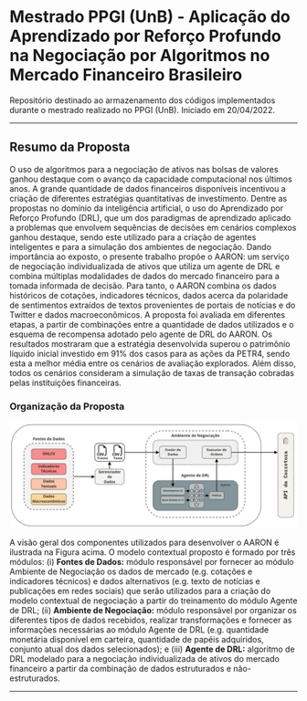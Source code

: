 # Mestrado PPGI (UnB) - Aplicação do Aprendizado por Reforço Profundo na Negociação por Algoritmos no Mercado Financeiro Brasileiro

Repositório destinado ao armazenamento dos códigos implementados durante o mestrado realizado no PPGI (UnB). 
Iniciado em 20/04/2022.

---

## Resumo da Proposta

O uso de algoritmos para a negociação de ativos nas bolsas de valores ganhou destaque com o avanço da capacidade computacional nos últimos anos. A grande quantidade de dados financeiros disponíveis incentivou a criação de diferentes estratégias quantitativas de investimento. Dentre as propostas no domínio da inteligência artificial, o uso do Aprendizado por Reforço Profundo (DRL), que um dos paradigmas de aprendizado aplicado a problemas que envolvem sequências de decisões em cenários complexos ganhou destaque, sendo este utilizado para a criação de agentes inteligentes e para a simulação dos ambientes de negociação. Dando importância ao exposto, o presente trabalho propõe o AARON: um serviço de negociação individualizada de ativos que utiliza um agente de DRL e combina múltiplas modalidades de dados do mercado financeiro para a tomada informada de decisão. Para tanto, o AARON combina os dados históricos de cotações, indicadores técnicos, dados acerca da polaridade de sentimentos extraídos de textos provenientes de portais de notícias e do Twitter e dados macroeconômicos. A proposta foi avaliada em diferentes etapas, a partir de combinações entre a quantidade de dados utilizados e o esquema de recompensa adotado pelo agente de DRL do AARON. Os resultados mostraram que a estratégia desenvolvida superou o patrimônio líquido inicial investido em 91\% dos casos para as ações da PETR4, sendo esta a melhor média entre os cenários de avaliação explorados. Além disso, todos os cenários consideram a simulação de taxas de transação cobradas pelas instituições financeiras.

### Organização da Proposta

![visão geral do aaron](./img/visao_geral.jpg)

A visão geral dos componentes utilizados para desenvolver o AARON é ilustrada na Figura acima. O modelo contextual proposto é formado por três módulos: (i) **Fontes de Dados:** módulo responsável por fornecer ao módulo Ambiente de Negociação os dados de mercado (e.g. cotações e indicadores técnicos) e dados alternativos (e.g. texto de notícias e publicações em redes sociais) que serão utilizados para a criação do modelo contextual de negociação a partir do treinamento do módulo Agente de DRL; (ii) **Ambiente de Negociação:** módulo responsável por organizar os diferentes tipos de dados recebidos, realizar transformações e fornecer as informações necessárias ao módulo Agente de DRL (e.g. quantidade monetária disponível em carteira, quantidade de papéis adquiridos, conjunto atual dos dados selecionados); e (iii) **Agente de DRL:** algoritmo de DRL modelado para a negociação individualizada de ativos do mercado financeiro a partir da combinação de dados estruturados e não-estruturados.

---



